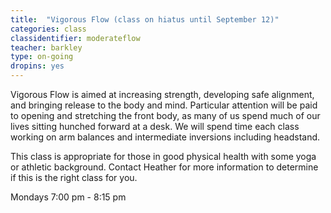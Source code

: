 ```yaml
---
title:  "Vigorous Flow (class on hiatus until September 12)"
categories: class
classidentifier: moderateflow
teacher: barkley
type: on-going
dropins: yes
---
```

Vigorous Flow is aimed at increasing strength, developing safe alignment, and bringing release to the body and mind. Particular attention will be paid to opening and stretching the front body, as many of us spend much of our lives sitting hunched forward at a desk. We will spend time each class working on arm balances and intermediate inversions including headstand.

This class is appropriate for those in good physical health with some yoga or athletic background. Contact Heather for more information to determine if this is the right class for you.

Mondays 7:00 pm - 8:15 pm
